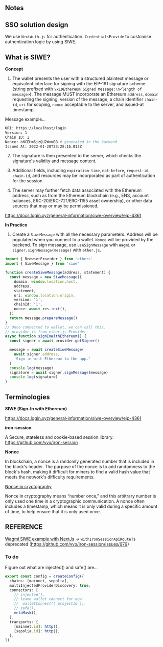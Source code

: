 ## Notes

## SSO solution design

We use `NextAuth.js` for authentication. `CredentialsProvide` to customise authentication logic by using SIWE.

## What is SIWE?

**Concept**

1. The wallet presents the user with a structured plaintext message or equivalent interface for signing with the EIP-191 signature scheme (string prefixed with `\x19Ethereum Signed Message:\n<length of message>`). The message MUST incorporate an Ethereum `address`, `domain` requesting the signing, version of the message, a chain identifier `chain-id`, `uri` for scoping, `nonce` acceptable to the server, and issued-at timestamp.

Message example...

```bash
URI: https://localhost/login
Version: 1
Chain ID: 1
Nonce: oNCEHm5jzQU2WvuBB # generated in the backend
Issued At: 2022-01-28T23:28:16.013Z
```

2. The signature is then presented to the server, which checks the signature's validity and message content.

3. Additional fields, including `expiration-time`, `not-before`, `request-id`, `chain-id`, and resources may be incorporated as part of authentication for the session.

4. The server may further fetch data associated with the Ethereum address, such as from the Ethereum blockchain (e.g., ENS, account balances, ERC-20/ERC-721/ERC-1155 asset ownership), or other data sources that may or may be permissioned.

https://docs.login.xyz/general-information/siwe-overview/eip-4361

**In Practice**

1. Create a `SiweMessage` with all the necessary parameters. Address will be populated when you connect to a wallet. `Nonce` will be provided by the backend. To sign message, use `useSignMessage` with `Wagmi` or `signer.signMessage(message)` with `ether.js`.

```ts
import { BrowserProvider } from 'ethers'
import { SiweMessage } from 'siwe'

function createSiweMessage(address, statement) {
  const message = new SiweMessage({
    domain: window.location.host,
    address,
    statement,
    uri: window.location.origin,
    version: '1',
    chainId: '1',
    nonce: await res.text(),
  })
  return message.prepareMessage()
}
// Once connected to wallet, we can call this.
// provider is from ether.js Provider.
async function signInWithEthereum() {
  const signer = await provider.getSigner()

  message = await createSiweMessage(
    await signer.address,
    'Sign in with Ethereum to the app.'
  )
  console.log(message)
  signature = await signer.signMessage(message)
  console.log(signature)
}
```

## Terminologies

**SIWE (Sign-In with Ethereum)**

https://docs.login.xyz/general-information/siwe-overview/eip-4361

**iron-session**

A Secure, stateless and cookie-based session library. https://github.com/vvo/iron-session

**Nonce**

In blockchain, a nonce is a randomly generated number that is included in the block's header. The purpose of the nonce is to add randomness to the block's hash, making it difficult for miners to find a valid hash value that meets the network's difficulty requirements.

[Nonce in cryptography](https://en.wikipedia.org/wiki/Cryptographic_nonce)

Nonce in cryptography means “number once,” and this arbitrary number is only used one time in a cryptographic communication. A nonce often includes a timestamp, which means it is only valid during a specific amount of time, to help ensure that it is only used once.

## REFERENCE

[Wagmi SIWE example with NextJs](https://1.x.wagmi.sh/examples/sign-in-with-ethereum) -> `withIronSessionApiRoute` is deprecated (https://github.com/vvo/iron-session/issues/679)

### To do

Figure out what are injected() and safe() are...

```ts
export const config = createConfig({
  chains: [mainnet, sepolia],
  multiInjectedProviderDiscovery: true,
  connectors: [
    // injected(),
    // leave wallet connect for now
    //  walletConnect({ projectId }),
    // safe(),
    metaMask(),
  ],
  transports: {
    [mainnet.id]: http(),
    [sepolia.id]: http(),
  },
})
```
